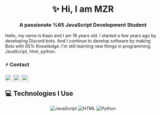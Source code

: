 
<h1 align="center">✨ Hi, I am MZR</h1>
<h3 align="center">A passionate %65 JavaScript Development Student</h3>
Hello, my name is Kaan and I am 16 years old. I started a few years ago by developing Discord bots. And I continue to develop software by making Bots with 65% Knowledge. I'm still learning new things in programming. JavaScript, html, python.

<a href="https://discord.com/users/701518625760346172" title="Discord Profile"><img align="right"></a>

### ⚡ Contact

[<img align="left" height="24" width="24" src="https://cdn.jsdelivr.net/npm/simple-icons@v4/icons/instagram.svg" />][instagram]
[<img align="left" height="24" width="24" src="https://cdn.jsdelivr.net/npm/simple-icons@v4/icons/gmail.svg" />][gmail]
[<img align="left" height="24" width="24" src="https://cdn.jsdelivr.net/npm/simple-icons@v4/icons/discord.svg" />][discord]

[instagram]: https://www.instagram.com/teampet.csn
[gmail]: mailto:kaandbusiness@gmail.com
[discord]: https://discord.gg/mzrdevelopment
<br />

## 💻 Technologies I Use

<div align="center">
    <img alt="JavaScript" align="center" src="https://img.shields.io/badge/-Javascript-edb200?style=flat-square&logo=javascript&logoColor=white"/>
    <img alt="HTML" align="center" src="https://img.shields.io/badge/-HTML5-E34F26?style=flat-square&logo=html5&logoColor=white"/>
    <img alt="Python" align="center" src="https://img.shields.io/badge/-Python-5865F2?style=flat-square&logo=python&logoColor=white"/>
</div>
